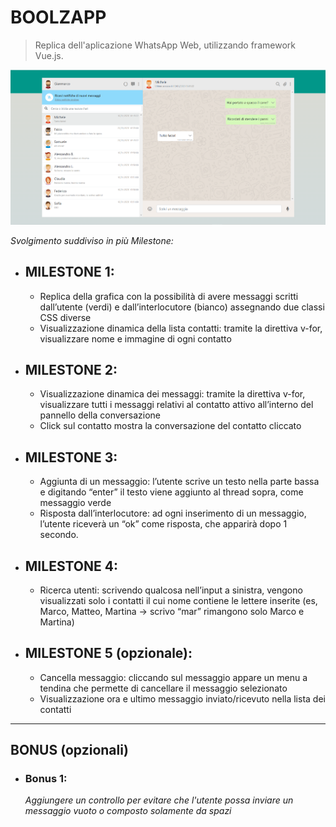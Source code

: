 # BOOLZAPP

> Replica dell'aplicazione WhatsApp Web, utilizzando framework Vue.js.

![Screenshot](Screenshot_1.png)

_Svolgimento suddiviso in più Milestone:_

- ## MILESTONE 1:

  - Replica della grafica con la possibilità di avere messaggi scritti dall’utente (verdi) e dall’interlocutore (bianco) assegnando due classi CSS diverse
  - Visualizzazione dinamica della lista contatti: tramite la direttiva v-for, visualizzare nome e immagine di ogni contatto

- ## MILESTONE 2:

  - Visualizzazione dinamica dei messaggi: tramite la direttiva v-for, visualizzare tutti i messaggi relativi al contatto attivo all’interno del pannello della conversazione
  - Click sul contatto mostra la conversazione del contatto cliccato

- ## MILESTONE 3:

  - Aggiunta di un messaggio: l’utente scrive un testo nella parte bassa e digitando “enter” il testo viene aggiunto al thread sopra, come messaggio verde
  - Risposta dall’interlocutore: ad ogni inserimento di un messaggio, l’utente riceverà un “ok” come risposta, che apparirà dopo 1 secondo.

- ## MILESTONE 4:

  - Ricerca utenti: scrivendo qualcosa nell’input a sinistra, vengono visualizzati solo i contatti il cui nome contiene le lettere inserite (es, Marco, Matteo, Martina -> scrivo “mar” rimangono solo Marco e Martina)

- ## MILESTONE 5 (opzionale):
  - Cancella messaggio: cliccando sul messaggio appare un menu a tendina che permette di cancellare il messaggio selezionato
  - Visualizzazione ora e ultimo messaggio inviato/ricevuto nella lista dei contatti

---

## BONUS (opzionali)

- ### Bonus 1:
  _Aggiungere un controllo per evitare che l'utente possa inviare un messaggio vuoto o composto solamente da spazi_
